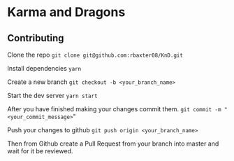 # Karma and Dragons

## Contributing

Clone the repo
`git clone git@github.com:rbaxter08/KnD.git`

Install dependencies
`yarn`

Create a new branch
`git checkout -b <your_branch_name>`

Start the dev server
`yarn start`

After you have finished making your changes commit them.
`git commit -m "<your_commit_message>`"

Push your changes to github
`git push origin <your_branch_name>`

Then from Github create a Pull Request from your branch into master and wait for it be reviewed.
